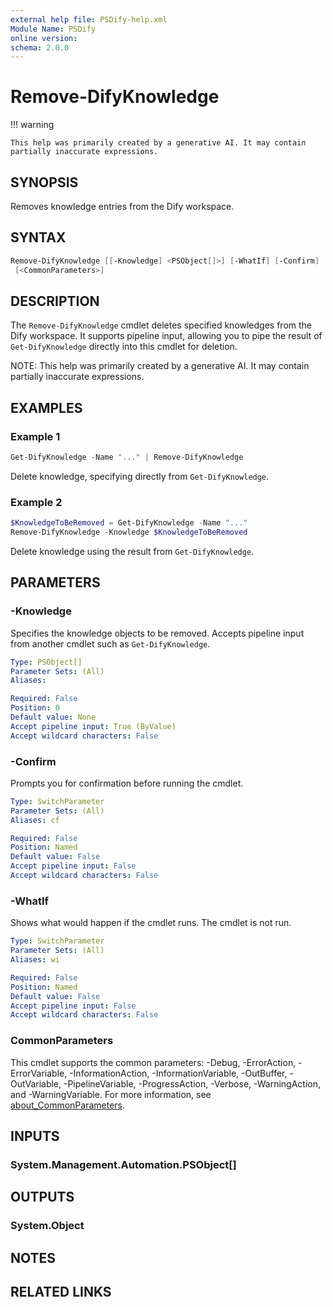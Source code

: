 ```yaml
---
external help file: PSDify-help.xml
Module Name: PSDify
online version:
schema: 2.0.0
---
```


# Remove-DifyKnowledge

!!! warning

    This help was primarily created by a generative AI. It may contain partially inaccurate expressions.

## SYNOPSIS

Removes knowledge entries from the Dify workspace.

## SYNTAX

```powershell
Remove-DifyKnowledge [[-Knowledge] <PSObject[]>] [-WhatIf] [-Confirm]
 [<CommonParameters>]
```

## DESCRIPTION

The `Remove-DifyKnowledge` cmdlet deletes specified knowledges from the Dify workspace. It supports pipeline input, allowing you to pipe the result of `Get-DifyKnowledge` directly into this cmdlet for deletion.

NOTE: This help was primarily created by a generative AI. It may contain partially inaccurate expressions.

## EXAMPLES

### Example 1

```powershell
Get-DifyKnowledge -Name "..." | Remove-DifyKnowledge
```

Delete knowledge, specifying directly from `Get-DifyKnowledge`.

### Example 2

```powershell
$KnowledgeToBeRemoved = Get-DifyKnowledge -Name "..."
Remove-DifyKnowledge -Knowledge $KnowledgeToBeRemoved
```

Delete knowledge using the result from `Get-DifyKnowledge`.

## PARAMETERS

### -Knowledge

Specifies the knowledge objects to be removed. Accepts pipeline input from another cmdlet such as `Get-DifyKnowledge`.

```yaml
Type: PSObject[]
Parameter Sets: (All)
Aliases:

Required: False
Position: 0
Default value: None
Accept pipeline input: True (ByValue)
Accept wildcard characters: False
```

### -Confirm

Prompts you for confirmation before running the cmdlet.

```yaml
Type: SwitchParameter
Parameter Sets: (All)
Aliases: cf

Required: False
Position: Named
Default value: False
Accept pipeline input: False
Accept wildcard characters: False
```

### -WhatIf

Shows what would happen if the cmdlet runs. The cmdlet is not run.

```yaml
Type: SwitchParameter
Parameter Sets: (All)
Aliases: wi

Required: False
Position: Named
Default value: False
Accept pipeline input: False
Accept wildcard characters: False
```

### CommonParameters

This cmdlet supports the common parameters: -Debug, -ErrorAction, -ErrorVariable, -InformationAction, -InformationVariable, -OutBuffer, -OutVariable, -PipelineVariable, -ProgressAction, -Verbose, -WarningAction, and -WarningVariable. For more information, see [about_CommonParameters](http://go.microsoft.com/fwlink/?LinkID=113216).

## INPUTS

### System.Management.Automation.PSObject[]

## OUTPUTS

### System.Object

## NOTES

## RELATED LINKS
